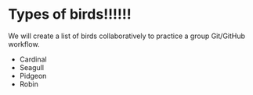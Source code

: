 # Types of birds!!!!!!
We will create a list of birds collaboratively to practice a group Git/GitHub workflow.

* Cardinal
* Seagull
* Pidgeon
* Robin